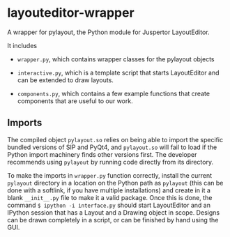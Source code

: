 # layouteditor-wrapper

A wrapper for pylayout, the Python module for Juspertor LayoutEditor.

It includes
 
- `wrapper.py`, which contains wrapper classes for the pylayout objects

- `interactive.py`, which is a template script that starts LayoutEditor and can be extended to draw layouts.

- `components.py`, which contains a few example functions that create components that are useful to our work.


## Imports

The compiled object `pylayout.so` relies on being able to import the specific bundled versions of SIP and PyQt4, and `pylayout.so` will fail to load if the Python import machinery finds other versions first. The developer recommends using `pylayout` by running code directly from its directory.

To make the imports in `wrapper.py` function correctly, install the current `pylayout` directory in a location on the Python path as `pylayout` (this can be done with a softlink, if you have multiple installations) and create in it a blank `__init__.py` file to make it a valid package. Once this is done, the command `$ ipython -i interface.py` should start LayoutEditor and an IPython session that has a Layout and a Drawing object in scope. Designs can be drawn completely in a script, or can be finished by hand using the GUI.
